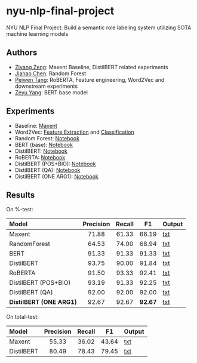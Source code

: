 # nyu-nlp-final-project
NYU NLP Final Project: Build a semantic role labeling system utilizing SOTA machine learning models

## Authors

- [Ziyang Zeng](https://github.com/dizys): Maxent Baseline, DistilBERT related experiments
- [Jiahao Chen](https://github.com/jc10347): Random Forest
- [Peiwen Tang](https://github.com/ppppppw): RoBERTA, Feature engineering, Word2Vec and downstream experiments
- [Zeyu Yang](https://github.com/MalikYang9636): BERT base model

## Experiments

- Baseline: [Maxent](https://github.com/dizys/nyu-nlp-homework-6)
- Word2Vec: [Feature Extraction](./feature_extraction/word2vec.py) and [Classification](./feature_extraction/hf_transformer_word2vec.ipynb)
- Random Forest: [Notebook](./src/RandomForest.ipynb)
- BERT (base): [Notebook](./src/bert_based.ipynb)
- DistilBERT: [Notebook](./src/hf_transformer.ipynb)
- RoBERTA: [Notebook](./src/hf_transformer_roberta.ipynb)
- DistilBERT (POS+BIO): [Notebook](./src/hf_transformer_enhanced.ipynb)
- DistilBERT (QA): [Notebook](./src/hf_transformer_qa.ipynb)
- DistilBERT (ONE ARG1): [Notebook](./src/hf_transformer_one_arg.ipynb)

## Results

On %-test:

| Model                     | Precision | Recall |    F1     | Output                                              |
| :------------------------ | :-------: | :----: | :-------: | :-------------------------------------------------- |
| Maxent                    |   71.88   | 61.33  |   66.19   | [txt](./out/%-out/test-out-maxent.txt)              |
| RandomForest              |   64.53   | 74.00  |   68.94   | [txt](./out/%-out/test-out-rf.txt)                  |
| BERT                      |   91.33   | 91.33  |   91.33   | [txt](./out/%-out/test-out-bert.txt)                |
| DistilBERT                |   93.75   | 90.00  |   91.84   | [txt](./out/%-out/test-out-distilbert.txt)          |
| RoBERTA                   |   91.50   | 93.33  |   92.41   | [txt](./out/%-out/test-out-RoBERTA.txt)             |
| DistilBERT (POS+BIO)      |   93.19   | 91.33  |   92.25   | [txt](./out/%-out/test-out-distilbert-enhanced.txt) |
| DistilBERT (QA)           |   92.00   | 92.00  |   92.00   | [txt](./out/%-out/test-out-distilbert-qa.txt)       |
| **DistilBERT (ONE ARG1)** |   92.67   | 92.67  | **92.67** | [txt](./out/%-out/test-out-distilbert-one-arg1.txt) |

On total-test:

| Model      | Precision | Recall |  F1   | Output                                         |
| :--------- | :-------: | :----: | :---: | :--------------------------------------------- |
| Maxent     |   55.33   | 36.02  | 43.64 | [txt](./out/total-out/test-out-maxent.txt)     |
| DistilBERT |   80.49   | 78.43  | 79.45 | [txt](./out/total-out/test-out-distilbert.txt) |
